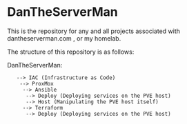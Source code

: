 # DanTheServerMan

This is the repository for any and all projects associated with dantheserverman.com , or my homelab.

The structure of this repository is as follows:

DanTheServerMan:
```
   --> IAC (Infrastructure as Code)
    --> ProxMox
     --> Ansible
      --> Deploy (Deploying services on the PVE host)
      --> Host (Manipulating the PVE host itself)
     --> Terraform
      --> Deploy (Deploying services on the PVE host)
```